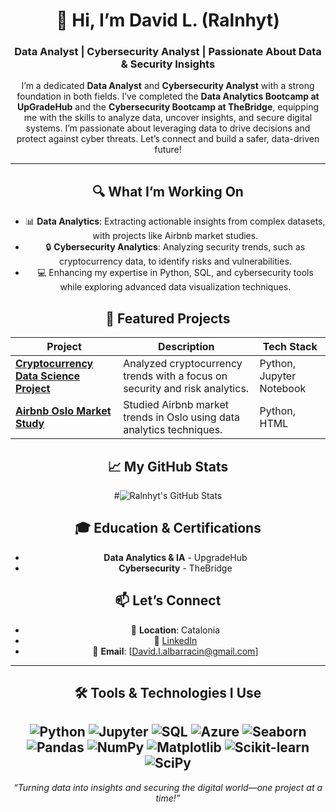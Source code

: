 <div align="center">

# 👋 Hi, I’m David L. (Ralnhyt)  

### Data Analyst | Cybersecurity Analyst | Passionate About Data & Security Insights  

I’m a dedicated **Data Analyst** and **Cybersecurity Analyst** with a strong foundation in both fields. I’ve completed the **Data Analytics Bootcamp at UpGradeHub** and the **Cybersecurity Bootcamp at TheBridge**, equipping me with the skills to analyze data, uncover insights, and secure digital systems. I’m passionate about leveraging data to drive decisions and protect against cyber threats. Let’s connect and build a safer, data-driven future!  

---

## 🔍 What I’m Working On  
- 📊 **Data Analytics**: Extracting actionable insights from complex datasets, with projects like Airbnb market studies.  
- 🔒 **Cybersecurity Analytics**: Analyzing security trends, such as cryptocurrency data, to identify risks and vulnerabilities.  
- 💻 Enhancing my expertise in Python, SQL, and cybersecurity tools while exploring advanced data visualization techniques.  

## 🌟 Featured Projects  
| Project | Description | Tech Stack |  
|---------|-------------|------------|  
| **[Cryptocurrency Data Science Project](https://github.com/Ralnhyt/Cryptocurrency-data-science-project)** | Analyzed cryptocurrency trends with a focus on security and risk analytics. | Python, Jupyter Notebook |  
| **[Airbnb Oslo Market Study](https://github.com/Ralnhyt/AIRBNB-Oslo-MARKET-STUDY)** | Studied Airbnb market trends in Oslo using data analytics techniques. | Python, HTML |  

## 📈 My GitHub Stats  
#![Ralnhyt's GitHub Stats](https://github-readme-stats.vercel.app/api?username=Ralnhyt&show_icons=true&theme=radical)  


## 🎓 Education & Certifications  
- **Data Analytics & IA** - UpgradeHub  
- **Cybersecurity** - TheBridge  

## 📫 Let’s Connect  
- 📍 **Location**: Catalonia  
- 🔗 [LinkedIn](https://www.linkedin.com/in/david-leiva-albarrac%C3%ADn-625923232/)  
- 📧 **Email**: [David.l.albarracin@gmail.com]  

---

## 🛠️ Tools & Technologies I Use  
![Python](https://img.shields.io/badge/Python-3776AB?style=flat&logo=python&logoColor=white)  ![Jupyter](https://img.shields.io/badge/Jupyter-F37626?style=flat&logo=jupyter&logoColor=white)  ![SQL](https://img.shields.io/badge/SQL-4479A1?style=flat&logo=postgresql&logoColor=white)  ![Azure](https://badgen.net/badge/icon/azure?icon=azure&label)
![Seaborn](https://img.shields.io/badge/Seaborn-0.12.2-orange?style=flat&logo=python&logoColor=white) ![Pandas](https://img.shields.io/badge/Pandas-2.2.2-blue?style=flat&logo=python&logoColor=white) ![NumPy](https://img.shields.io/badge/NumPy-1.26.4-green?style=flat&logo=python&logoColor=white) ![Matplotlib](https://img.shields.io/badge/Matplotlib-3.8.4-purple?style=flat&logo=python&logoColor=white) ![Scikit-learn](https://img.shields.io/badge/Scikit--learn-1.5.1-yellow?style=flat&logo=python&logoColor=white) ![SciPy](https://img.shields.io/badge/SciPy-1.14.1-teal?style=flat&logo=python&logoColor=white) 
---

*“Turning data into insights and securing the digital world—one project at a time!”*  

</div>
<!--
**Ralnhyt/Ralnhyt** is a ✨ _special_ ✨ repository because its `README.md` (this file) appears on your GitHub profile.

Here are some ideas to get you started:

- 🔭 I’m currently working on ...
- 🌱 I’m currently learning ...
- 👯 I’m looking to collaborate on ...
- 🤔 I’m looking for help with ...
- 💬 Ask me about ...
- 📫 How to reach me: ...
- 😄 Pronouns: ...
- ⚡ Fun fact: ...
-->
